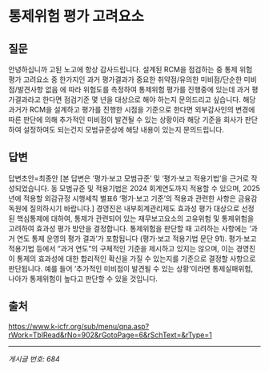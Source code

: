 # 통제위험 평가 고려요소

## 질문
안녕하십니까 고된 노고에 항상 감사드립니다.
설계된 RCM을 점검하는 중 통제 위험 평가 고려요소 중 한가지인 과거 평가결과가 중요한 취약점/유의한 미비점/단순한 미비점/발견사항 없음 에 따라 위험도를 측정하여 통제위험 평가를 진행중에 있는데 과거 평가결과라고 한다면 점검기준 몇 년을 대상으로 해야 하는지 문의드리고 싶습니다.
해당 과거가 RCM을 설계하고 평가를 진행한 시점을 기준으로 한다면 외부감사인의 변경에 따른 판단에 의해 추가적인 미비점이 발견될 수 있는 상황이라 해당 기준을 회사가 판단하여 설정하여도 되는건지 모범규준상에 해당 내용이 있는지 문의드립니다.

## 답변
답변초안=최종안
[본 답변은 ‘평가·보고 모범규준’ 및 ‘평가·보고 적용기법’을 근거로 작성되었습니다. 동 모범규준 및 적용기법은 2024 회계연도까지 적용할 수 있으며, 2025년에 적용할 외감규정 시행세칙 별표6 ‘평가·보고 기준’의 적용과 관련한 사항은 금융감독원에 질의하시기 바랍니다.]
경영진은 내부회계관리제도 효과성 평가 대상으로 선정된 핵심통제에 대하여, 통제가 관련되어 있는 재무보고요소의 고유위험 및 통제위험을 고려하여 효과성 평가 방안을 결정합니다. 통제위험을 판단할 때 고려하는 사항에는 ‘과거 연도 통제 운영의 평가 결과’가 포함됩니다 (평가·보고 적용기법 문단 91). 평가·보고 적용기법 등에서 “과거 연도”의 구체적인 기준을 제시하고 있지는 않으며, 이는 경영진이 통제의 효과성에 대한 합리적인 확신을 가질 수 있는지를 기준으로 결정할 사항으로 판단됩니다. 예를 들어 ‘추가적인 미비점이 발견될 수 있는 상황’이라면 통제실패위험, 나아가 통제위험이 높다고 판단할 수 있을 것입니다.

## 출처
https://www.k-icfr.org/sub/menu/qna.asp?rWork=TblRead&rNo=902&rGotoPage=6&rSchText=&rType=1

---
*게시글 번호: 684*
